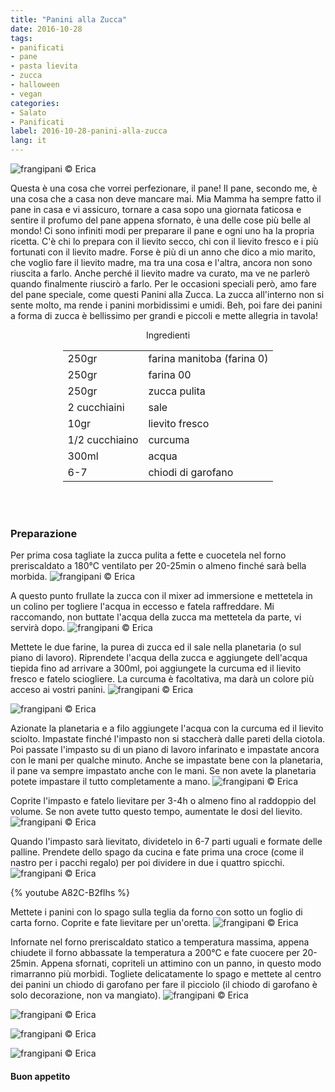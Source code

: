```yaml
---
title: "Panini alla Zucca"
date: 2016-10-28
tags:
- panificati
- pane
- pasta lievita
- zucca
- halloween
- vegan
categories:
- Salato
- Panificati
label: 2016-10-28-panini-alla-zucca
lang: it
---
```

![](header.jpg "frangipani © Erica")

Questa è una cosa che vorrei perfezionare, il pane! Il pane, secondo me, è una cosa che a casa non deve mancare mai. Mia Mamma ha sempre fatto il pane in casa e vi assicuro, tornare a casa sopo una giornata faticosa e sentire il profumo del pane appena sfornato, è una delle cose più belle al mondo! Ci sono infiniti modi per preparare il pane e ogni uno ha la propria ricetta. C'è chi lo prepara con il lievito secco, chi con il lievito fresco e i più fortunati con il lievito madre. Forse è più di un anno che dico a mio marito, che voglio fare il lievito madre, ma tra una cosa e l'altra, ancora non sono riuscita a farlo. Anche perché il lievito madre va curato, ma ve ne parlerò quando finalmente riuscirò a farlo. Per le occasioni speciali però, amo fare del pane speciale, come questi Panini alla Zucca. La zucca all'interno non si sente molto, ma rende i panini morbidissimi e umidi. Beh, poi fare dei panini a forma di zucca è bellissimo per grandi e piccoli e mette allegria in tavola!

<div id="wrapper" style="text-align: center">
  <div id="yourdiv" style="display: inline-block;">
    <div class="ingredients">
      <div class="ingredients-title">Ingredienti</div>
      <table>
        <tbody>
          <tr>
            <td>250gr</td>
            <td>farina manitoba (farina 0)</td>
          </tr>
          <tr>
            <td>250gr</td>
            <td>farina 00</td>
          </tr>
          <tr>
            <td>250gr</td>
            <td>zucca pulita</td>
          </tr>
          <tr>
            <td>2 cucchiaini</td>
            <td>sale</td>
          </tr>
          <tr>
            <td>10gr</td>
            <td>lievito fresco</td>
          </tr>
          <tr>
            <td>1/2 cucchiaino</td>
            <td>curcuma</td>
          </tr>
          <tr>
            <td>300ml</td>
            <td>acqua</td>
          </tr>
          <tr>
            <td>6-7</td>
            <td>chiodi di garofano</td>
          </tr>
        </tbody>
      </table>
      <br></br>
    </div>
  </div>
</div>


<h3>
  <font color="grey">
    <i class="fa fa-cogs"></i>
  </font> Preparazione
</h3>

Per prima cosa tagliate la zucca pulita a fette e cuocetela nel forno preriscaldato a 180°C ventilato per 20-25min o almeno finché sarà bella morbida.
![](zucca.jpg "frangipani © Erica")

A questo punto frullate la zucca con il mixer ad immersione e mettetela in un colino per togliere l'acqua in eccesso e fatela raffreddare. Mi raccomando, non buttate l'acqua della zucca ma mettetela da parte, vi servirà dopo.
![](purea.jpg "frangipani © Erica")

Mettete le due farine, la purea di zucca ed il sale nella planetaria (o sul piano di lavoro). Riprendete l'acqua della zucca e aggiungete dell'acqua tiepida fino ad arrivare a 300ml, poi aggiungete la curcuma ed il lievito fresco e fatelo sciogliere. La curcuma è facoltativa, ma darà un colore più acceso ai vostri panini.
![](farine.jpg "frangipani © Erica")

![](liquidi.jpg "frangipani © Erica")

Azionate la planetaria e a filo aggiungete l'acqua con la curcuma ed il lievito sciolto. Impastate finché l'impasto non si staccherà dalle pareti della ciotola. Poi passate l'impasto su di un piano di lavoro infarinato e impastate ancora con le mani per qualche minuto. Anche se impastate bene con la planetaria, il pane va sempre impastato anche con le mani. Se non avete la planetaria potete impastare il tutto completamente a mano.
![](impasto.jpg "frangipani © Erica")

Coprite l'impasto e fatelo lievitare per 3-4h o almeno fino al raddoppio del volume. Se non avete tutto questo tempo, aumentate le dosi del lievito.
![](impastolievitato.jpg "frangipani © Erica")

Quando l'impasto sarà lievitato, dividetelo in 6-7 parti uguali e formate delle palline. Prendete dello spago da cucina e fate prima una croce (come il nastro per i pacchi regalo) per poi dividere in due i quattro spicchi.
![](paninizucca.jpg "frangipani © Erica")

{% youtube A82C-B2fIhs %}

Mettete i panini con lo spago sulla teglia da forno con sotto un foglio di carta forno. Coprite e fate lievitare per un'oretta.
![](paninilievitati.jpg "frangipani © Erica")

Infornate nel forno preriscaldato statico a temperatura massima, appena chiudete il forno abbassate la temperatura a 200°C e fate cuocere per 20-25min. Appena sfornati, copriteli un attimino con un panno, in questo modo rimarranno più morbidi. Togliete delicatamente lo spago e mettete al centro dei panini un chiodo di garofano per fare il picciolo (il chiodo di garofano è solo decorazione, non va mangiato).
![](risultato1.jpg "frangipani © Erica")

![](risultato2.jpg "frangipani © Erica")

![](risultato3.jpg "frangipani © Erica")

![](risultato4.jpg "frangipani © Erica")


<h4>Buon appetito
  <font color="red">
    <i class="fa fa-smile-o"></i>
  </font>
</h4>
